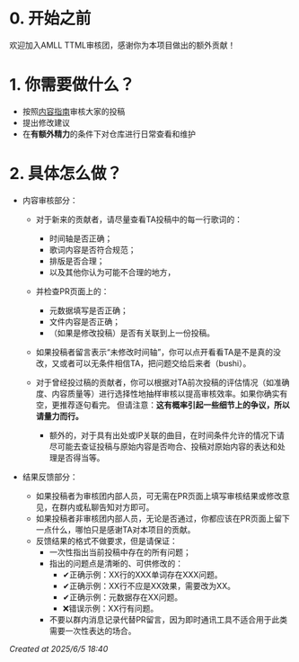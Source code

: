 # 0. 开始之前
欢迎加入AMLL TTML审核团，感谢你为本项目做出的额外贡献！
# 1. 你需要做什么？
- 按照[内容指南](https://github.com/Steve-xmh/amll-ttml-db/blob/main/instruction.md)审核大家的投稿
- 提出修改建议
- 在**有额外精力**的条件下对仓库进行日常查看和维护
# 2. 具体怎么做？
- 内容审核部分：
	- 对于新来的贡献者，请尽量查看TA投稿中的每一行歌词的：
		- 时间轴是否正确；
		- 歌词内容是否符合规范；
		- 排版是否合理；
		- 以及其他你认为可能不合理的地方，
	- 并检查PR页面上的：
		- 元数据填写是否正确；
		- 文件内容是否正确；
		- （如果是修改投稿）是否有关联到上一份投稿。

  	- 如果投稿者留言表示“未修改时间轴”，你可以点开看看TA是不是真的没改，又或者可以无条件相信TA，把问题交给后来者（bushi）。

	- 对于曾经投过稿的贡献者，你可以根据对TA前次投稿的评估情况（如准确度、内容质量等）进行选择性地抽样审核以提高审核效率。如果你确实有空，更推荐逐句看完。 但请注意：**这有概率引起一些细节上的争议，所以请量力而行。**
		- 额外的，对于具有出处或IP关联的曲目，在时间条件允许的情况下请尽可能去查证投稿与原始内容是否吻合、投稿对原始内容的表达和处理是否得当等。  
		
- 结果反馈部分：
	- 如果投稿者为审核团内部人员，可无需在PR页面上填写审核结果或修改意见，在群内或私聊告知对方即可。
	- 如果投稿者非审核团内部人员，无论是否通过，你都应该在PR页面上留下一点什么，哪怕只是感谢TA对本项目的贡献。
	- 反馈结果的格式不做要求，但是请保证：
		- 一次性指出当前投稿中存在的所有问题；
		- 指出的问题点是清晰的、可供修改的：
			- ✔正确示例：XX行的XXX单词存在XXX问题。
			- ✔正确示例：XX行不应是XX效果，需要改为XX。
			- ✔正确示例：元数据存在XX问题。
			- ❌错误示例：XX行有问题。
		- 不要以群内消息记录代替PR留言，因为即时通讯工具不适合用于此类需要一次性表达的场合。

_Created at 2025/6/5 18:40_
